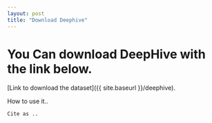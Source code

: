 ```yaml
---
layout: post
title: "Download Deephive"
---
```



# [](#header-1)You Can download DeepHive with the link below.


[Link to download the dataset]({{ site.baseurl }}/deephive).

How to use it..


```
Cite as ..
```
